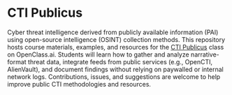 # CTI Publicus

Cyber threat intelligence derived from publicly available information (PAI) using open-source intelligence (OSINT) collection methods. This repository hosts course materials, examples, and resources for the [CTI Publicus](https://open.openclass.ai/invite?code=tfDg7nXFzf6BEA) class on OpenClass.ai. Students will learn how to gather and analyze narrative-format threat data, integrate feeds from public services (e.g., OpenCTI, AlienVault), and document findings without relying on paywalled or internal network logs. Contributions, issues, and suggestions are welcome to help improve public CTI methodologies and resources.
